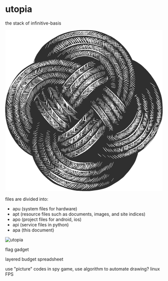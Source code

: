 # utopia
the stack of infinitive-basis

![utopia](/apt/utopia.png)


files are divided into:

- apu (system files for hardware)
- apt (resource files such as documents, images, and site indices)
- apo (project files for android, ios)
- api (service files in python)
- apa (this document)

![utopia](/apt/bit_bolt)

flag gadget

layered budget spreadsheet

use "picture" codes in spy game, use algorithm to automate drawing? linux FPS
